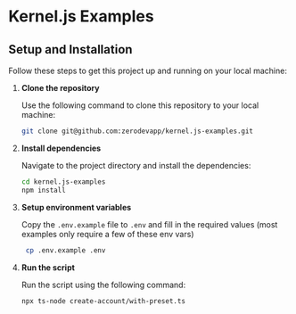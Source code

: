 # Kernel.js Examples

## Setup and Installation

Follow these steps to get this project up and running on your local machine:

1. **Clone the repository**

   Use the following command to clone this repository to your local machine:

   ```bash
   git clone git@github.com:zerodevapp/kernel.js-examples.git
   ```

2. **Install dependencies**

   Navigate to the project directory and install the dependencies:

   ```bash
   cd kernel.js-examples
   npm install
   ```

3. **Setup environment variables**

   Copy the `.env.example` file to `.env` and fill in the required values (most examples only require a few of these env vars)

   ```bash
    cp .env.example .env
    ```

4. **Run the script**

   Run the script using the following command:

   ```bash
   npx ts-node create-account/with-preset.ts
   ```
